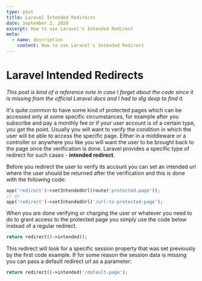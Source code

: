 ```yaml
---
type: post
title: Laravel Intended Redirects
date: September 2, 2020
excerpt: How to use Laravel's Intended Redirect
meta:
  - name: description
    content: How to use Laravel's Intended Redirect
---
```


# Laravel Intended Redirects

*This post is kind of a reference note in case I forget about the code since it is missing from the official Laravel docs and I had to dig deep to find it.*

It's quite common to have some kind of protected pages which can be accessed only at some specific circumstances, for example after you subscribe and pay a monthly fee or if your user account is of a certain type, you get the point.
Usually you will want to verify the condition in which the user will be able to access the specific page. Either in a middleware or a controller or anywhere you like you will want the user to be brought back to the page once the verification is done. Laravel provides a specific type of redirect for such cases - **intended redirect**.

Before you redirect the user to verify its account you can set an intended url where the user should be returned after the verification and this is done with the following code:

```php
app('redirect')->setIntendedUrl(route('protected.page'));
// or
app('redirect')->setIntendedUrl('/url-to-protected-page');
```

When you are done verifying or charging the user or whatever you need to do to grant access to the protected page you simply use the code below instead of a regular redirect.

```php
return redirect()->intended();
```

This redirect will look for a specific session property that was set previously by the first code example. If for some reason the session data is missing you can pass a default redirect url as a parameter:
 
```php
return redirect()->intended('/default-page');
```
